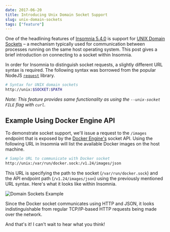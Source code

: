 ```yaml
---
date: 2017-06-20
title: Introducing Unix Domain Socket Support
slug: unix-domain-sockets
tags: ["feature"]
---
```


One of the headlining features of [Insomnia 5.4.0](/changelog/5.4.0/) is support for
[UNIX Domain Sockets](https://en.wikipedia.org/wiki/Unix_domain_socket) – a mechanism
typically used for communication between processes running on the same host operating 
system. This post gives a brief introduction on connecting to a socket within Insomnia.

<!--more-->

In order for Insomnia to distinguish socket requests, a slightly different 
URL syntax is required. The following syntax was borrowed from the popular NodeJS 
[`request`](https://github.com/request/request#unix-domain-sockets) library.

```bash
# Syntax for UNIX domain sockets
http://unix:$SOCKET:$PATH
```

_Note: This feature provides same functionality as using the 
`--unix-socket FILE` flag with `curl`._

## Example Using Docker Engine API 

To demonstrate socket support, we'll issue a request to the `/images` endpoint that is exposed 
by the [Docker Engine's](https://docs.docker.com/engine/api/v1.24/) socket API.
Using the following URL in Insomnia will list the available Docker images on the host machine.

```bash
# Sample URL to communicate with Docker socket
http://unix:/var/run/docker.sock:/v1.24/images/json
```

This URL is specifying the path to the socket (`/var/run/docker.sock`) and the API 
endpoint path (`/v1.24/images/json`) using the previously mentioned URL syntax. Here's what
it looks like within Insomnia.

![Domain Sockets Example](/images/blog/unix-sockets.png)

Since the Docker socket communicates using HTTP and JSON, it looks indistinguishable from 
regular TCP/IP-based HTTP requests being made over the network.

And that's it! I can't wait to hear what you think!
